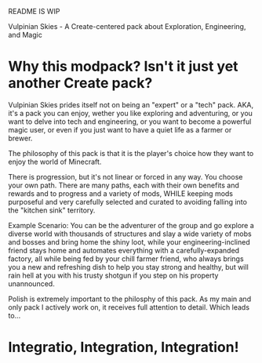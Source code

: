 README IS WIP

Vulpinian Skies - A Create-centered pack about Exploration, Engineering, and Magic

# Why this modpack? Isn't it just yet another Create pack?

Vulpinian Skies prides itself not on being an "expert" or a "tech" pack. AKA, it's a pack you can enjoy,  wether you like exploring and adventuring, or you want to delve into tech and engineering, or you want to become a powerful magic user, or even if you just want to have a quiet life as a farmer or brewer.

The philosophy of this pack is that it is the player's choice how they want to enjoy the world of Minecraft. 

There is progression, but it's not linear or forced in any way. You choose your own path. There are many paths, each with their own benefits and rewards and to progress and a variety of mods,  WHILE keeping mods purposeful and very carefully selected and curated to avoiding falling  into the "kitchen sink" territory.

Example Scenario: You can be the adventurer of the group and go explore a diverse world with thousands of structures and slay a wide variety of mobs and bosses and bring home the shiny loot, while your engineering-inclined friend stays home and automates everything with a carefully-expanded factory, all while being fed by your chill farmer friend, who always brings you a new and refreshing dish to help you stay strong and healthy, but will rain hell at you with his trusty shotgun if you step on his property unannounced.



Polish is extremely important to the philosphy of this pack. As my main and only pack I actively work on, it receives full attention to detail. Which leads to...

# Integratio, Integration, Integration!
